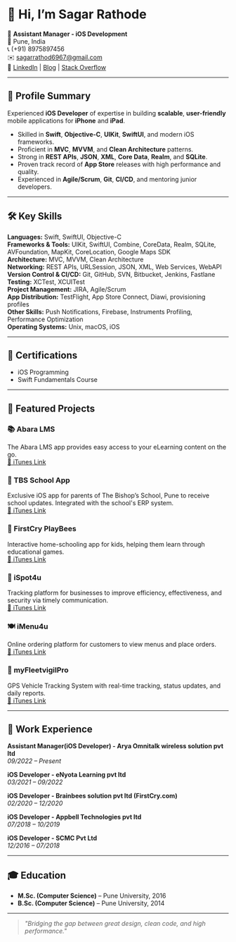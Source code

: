 # 👋 Hi, I’m Sagar Rathode

💼 **Assistant Manager - iOS Development**  
📍 Pune, India  
📞 (+91) 8975897456  
✉️ [sagarrathod6967@gmail.com](mailto:sagarrathod6967@gmail.com)  
🔗 [LinkedIn](https://www.linkedin.com/in/SagarRathod6967) | [Blog](https://bitwordblog.wordpress.com) | [Stack Overflow](https://stackoverflow.com/users/7344567/sagar-rathode)

---

## 🚀 Profile Summary
Experienced **iOS Developer**  of expertise in building **scalable**, **user-friendly** mobile applications for **iPhone** and **iPad**.  

- Skilled in **Swift**, **Objective-C**, **UIKit**, **SwiftUI**, and modern iOS frameworks.  
- Proficient in **MVC**, **MVVM**, and **Clean Architecture** patterns.  
- Strong in **REST APIs**, **JSON**, **XML**, **Core Data**, **Realm**, and **SQLite**.  
- Proven track record of **App Store** releases with high performance and quality.  
- Experienced in **Agile/Scrum**, **Git**, **CI/CD**, and mentoring junior developers.  

---

## 🛠 Key Skills

**Languages:** Swift, SwiftUI, Objective-C  
**Frameworks & Tools:** UIKit, SwiftUI, Combine, CoreData, Realm, SQLite, AVFoundation, MapKit, CoreLocation, Google Maps SDK  
**Architecture:** MVC, MVVM, Clean Architecture  
**Networking:** REST APIs, URLSession, JSON, XML, Web Services, WebAPI  
**Version Control & CI/CD:** Git, GitHub, SVN, Bitbucket, Jenkins, Fastlane  
**Testing:** XCTest, XCUITest  
**Project Management:** JIRA, Agile/Scrum  
**App Distribution:** TestFlight, App Store Connect, Diawi, provisioning profiles  
**Other Skills:** Push Notifications, Firebase, Instruments Profiling, Performance Optimization  
**Operating Systems:** Unix, macOS, iOS  

---

## 📜 Certifications
- iOS Programming  
- Swift Fundamentals Course  

---

## 📂 Featured Projects

### 📚 Abara LMS  
The Abara LMS app provides easy access to your eLearning content on the go.  
[📱 iTunes Link](https://apps.apple.com/us/app/abara-lms/id133817815)

### 🏫 TBS School App  
Exclusive iOS app for parents of The Bishop’s School, Pune to receive school updates. Integrated with the school's ERP system.  
[📱 iTunes Link](https://apps.apple.com/in/app/tbs-online-the-bishops-school/id948135841)

### 🧸 FirstCry PlayBees  
Interactive home-schooling app for kids, helping them learn through educational games.  
[📱 iTunes Link](https://apps.apple.com/us/app/firstcry-playbees-kids-games/id1529402533)

### 📍 iSpot4u  
Tracking platform for businesses to improve efficiency, effectiveness, and security via timely communication.  
[📱 iTunes Link](https://itunes.apple.com/us/app/imenu4u/id1021588350?ls=1&mt=8)

### 🍽 iMenu4u  
Online ordering platform for customers to view menus and place orders.  
[📱 iTunes Link](https://itunes.apple.com/us/app/imenu4u/id1021588350?ls=1&mt=8)

### 🚚 myFleetvigilPro  
GPS Vehicle Tracking System with real-time tracking, status updates, and daily reports.  
[📱 iTunes Link](https://apps.apple.com/in/app/myfleetvigilpro/id1470916669)

---

## 💼 Work Experience

**Assistant Manager(iOS Developer) - Arya Omnitalk wireless solution pvt ltd**  
_09/2022 – Present_

**iOS Developer - eNyota Learning pvt ltd**  
_03/2021 – 09/2022_

**iOS Developer - Brainbees solution pvt ltd (FirstCry.com)**  
_02/2020 – 12/2020_

**iOS Developer - Appbell Technologies pvt ltd**  
_07/2018 – 10/2019_

**iOS Developer - SCMC Pvt Ltd**  
_12/2016 – 07/2018_

---

## 🎓 Education
- **M.Sc. (Computer Science)** – Pune University, 2016  
- **B.Sc. (Computer Science)** – Pune University, 2014  

---

> _"Bridging the gap between great design, clean code, and high performance."_  
